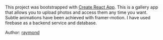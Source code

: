 This project was bootstrapped with [Create React App](https://github.com/facebook/create-react-app).
This is a gallery app that allows you to upload photos and access them any time you want. 
Subtle animations have been achieved with framer-motion.
I have used firebase as a backend service and database.

Author: [raymond](https://raybags.com)
